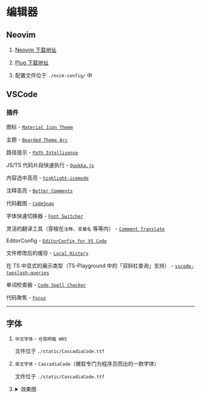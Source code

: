 # 编辑器

## Neovim

1. [Neovim 下载地址](https://github.com/neovim/neovim)

2. [Plug 下载地址](https://github.com/junegunn/vim-plug)

3. 配置文件位于 `./nvim-config/` 中

## VSCode

<!-- ### VSCodeVIM 二改

[二改地址](https://github.com/xlboy/Vim)、[原仓库地址](https://github.com/VSCodeVim/Vim)

已打包好的 `二改 VSCodeVIM 插件安装包` 文件位于 `./static/vim-xlboy-0.0.0.vsix`

--- -->

### 插件

图标 - [`Material Icon Theme`](https://marketplace.visualstudio.com/items?itemName=PKief.material-icon-theme)

主题 - [`Bearded Theme Arc`](https://marketplace.visualstudio.com/items?itemName=BeardedBear.beardedtheme)

路径提示 - [`Path Intellisense`](https://marketplace.visualstudio.com/items?itemName=christian-kohler.path-intellisense)

JS/TS 代码片段快速执行 - [`Quokka.js`](https://marketplace.visualstudio.com/items?itemName=WallabyJs.quokka-vscode)

内容选中高亮 - [`highlight-icemode`](https://marketplace.visualstudio.com/items?itemName=iceliu.highlight-icemode)

注释高亮 - [`Better Comments`](https://marketplace.visualstudio.com/items?itemName=aaron-bond.better-comments)

代码截图 - [`CodeSnap`](https://marketplace.visualstudio.com/items?itemName=adpyke.codesnap)

字体快速切换器 - [`Font Switcher`](https://marketplace.visualstudio.com/items?itemName=evan-buss.font-switcher)

灵活的翻译工具（穿梭在`注释`、`变量名` 等等内） - [`Comment Translate`](https://marketplace.visualstudio.com/items?itemName=intellsmi.comment-translate)

EditorConfig - [`EditorConfig for VS Code`](https://marketplace.visualstudio.com/items?itemName=EditorConfig.EditorConfig)

文件修改后的缓存 - [`Local History`](https://marketplace.visualstudio.com/items?itemName=xyz.local-history)

在 TS 中显式的展示类型（TS-Playground 中的「双斜杠查询」支持） - [`vscode-twoslash-queries`](https://marketplace.visualstudio.com/items?itemName=Orta.vscode-twoslash-queries)

单词检查器 - [`Code Spell Checker`](https://marketplace.visualstudio.com/items?itemName=streetsidesoftware.code-spell-checker)

代码聚焦 - [`Focus`](https://marketplace.visualstudio.com/items?itemName=QuanLi.focus)

---

## 字体

1. `中文字体` - `仓耳明楷 W05`

   文件位于 `./static/CascadiaCode.ttf`

2. `英文字体` - `CascadiaCode`（微软专门为程序员而出的一款字体）

   文件位于 `./static/CascadiaCode.ttf`

3. <details>
   	<summary>效果图</summary>
      <div>
   	   <img src="./static/font-example-1.jpg" />
         <hr style="margin: 30px 0;" />
         <img src="./static/font-example-2.jpg" />
      </div>
   </details>
